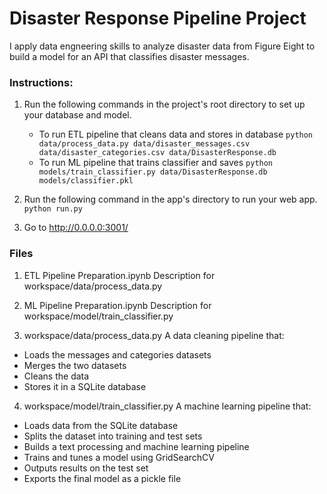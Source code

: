 # Disaster Response Pipeline Project
I apply data engneering skills to analyze disaster data from Figure Eight to build a model for an API that classifies disaster messages.

### Instructions:
1. Run the following commands in the project's root directory to set up your database and model.

    - To run ETL pipeline that cleans data and stores in database
        `python data/process_data.py data/disaster_messages.csv data/disaster_categories.csv data/DisasterResponse.db`
    - To run ML pipeline that trains classifier and saves
        `python models/train_classifier.py data/DisasterResponse.db models/classifier.pkl`

2. Run the following command in the app's directory to run your web app.
    `python run.py`

3. Go to http://0.0.0.0:3001/

### Files

 1. ETL Pipeline Preparation.ipynb
 Description for workspace/data/process_data.py
    
2. ML Pipeline Preparation.ipynb
 Description for workspace/model/train_classifier.py
    
3. workspace/data/process_data.py
A data cleaning pipeline that:
    
* Loads the messages and categories datasets
* Merges the two datasets
* Cleans the data
* Stores it in a SQLite database
        
4. workspace/model/train_classifier.py
 A machine learning pipeline that:
    
* Loads data from the SQLite database
* Splits the dataset into training and test sets
* Builds a text processing and machine learning pipeline
* Trains and tunes a model using GridSearchCV
* Outputs results on the test set
* Exports the final model as a pickle file
